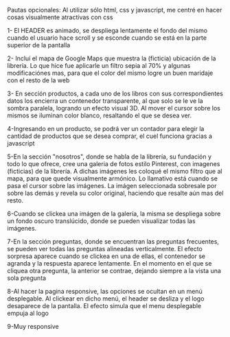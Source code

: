 Pautas opcionales:
Al utilizar sólo html, css y javascript, me centré en hacer cosas visualmente atractivas con css

1- El HEADER es animado, se despliega lentamente el fondo del mismo cuando el usuario hace scroll y se esconde cuando se está en la parte superior de la pantalla

2- Incluí el mapa de Google Maps que muestra la (ficticia) ubicación de la librería. Lo que hice fue aplicarle un filtro sepia al 70% y algunas modificaciónes mas, para que el color del mismo logre un buen maridaje con el resto de la web

3- En sección productos, a cada uno de los libros con sus correspondientes datos los encierra un contenedor transparente, al que solo se le ve la sombra paralela, logrando un efecto visual 3D. Al mover el cursor sobre los mismos se iluminan color blanco, resaltando el que se desea ver.

4-Ingresando en un producto, se podrá ver un contador para elegir la cantidad de productos que se desea comprar, el cuel funciona gracias a javascript

5-En la sección "nosotros", donde se habla de la librería, su fundación y todo lo que ofrece, cree una galeria de fotos estilo Pinterest, con imagenes (ficticias) de la librería. A dichas imágenes les coloqué el mismo filtro que al mapa, para que quede visualmente armónico. Lo llamativo está cuando se pasa el cursor sobre las imágenes. La imágen seleccionada sobresale por sobre las demás y revela su color original, haciendo que resalte aún mas del resto.

6-Cuando se clickea una imágen de la galería, la misma se despliega sobre un fondo oscuro translúcido, donde se pueden visualizar todas las imágenes.

7-En la sección preguntas, donde se encuentran las preguntas frecuentes, se pueden ver todas las preguntas alineadas verticalmente. El efecto sorpresa aparece cuando se clickea en una de ellas, el contenedor se agranda y la respuesta aparece lentamente. En el momento en el que se cliquea otra pregunta, la anterior se contrae, dejando siempre a la vista una sola pregunta

8-Al hacer la pagina responsive, las opciones se ocultan en un menú desplegable. Al clickear en dicho menú, el header se desliza y el logo desaparece de la pantalla. El efecto simula que el menu desplegable empuja al logo

9-Muy responsive